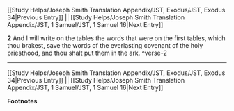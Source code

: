 [[Study Helps/Joseph Smith Translation Appendix/JST, Exodus/JST, Exodus 34|Previous Entry]]  ||  [[Study Helps/Joseph Smith Translation Appendix/JST, 1 Samuel/JST, 1 Samuel 16|Next Entry]]

**2**  And I will write on the tables the words that were on the first tables, which thou brakest, save the words of the everlasting covenant of the holy priesthood, and thou shalt put them in the ark. ^verse-2


---
[[Study Helps/Joseph Smith Translation Appendix/JST, Exodus/JST, Exodus 34|Previous Entry]]  ||  [[Study Helps/Joseph Smith Translation Appendix/JST, 1 Samuel/JST, 1 Samuel 16|Next Entry]]


**Footnotes**
